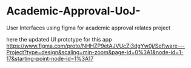 # Academic-Approval-UoJ-
User Interfaces using figma for academic approval relates project

here the updated UI prototype for this app
https://www.figma.com/proto/NHHZP9etAJVUcZi3dgYw0j/Software---Project?type=design&scaling=min-zoom&page-id=0%3A1&node-id=1-17&starting-point-node-id=1%3A17
